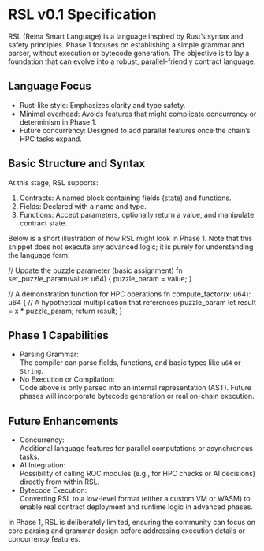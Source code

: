 # RSL v0.1 Specification

RSL (Reina Smart Language) is a language inspired by Rust’s syntax and safety principles. Phase 1 focuses on establishing a simple grammar and parser, without execution or bytecode generation. The objective is to lay a foundation that can evolve into a robust, parallel-friendly contract language.

## Language Focus

- Rust-like style: Emphasizes clarity and type safety.
- Minimal overhead: Avoids features that might complicate concurrency or determinism in Phase 1.
- Future concurrency: Designed to add parallel features once the chain’s HPC tasks expand.

## Basic Structure and Syntax

At this stage, RSL supports:

1. Contracts: A named block containing fields (state) and functions.
2. Fields: Declared with a name and type.
3. Functions: Accept parameters, optionally return a value, and manipulate contract state.

Below is a short illustration of how RSL might look in Phase 1. Note that this snippet does not execute any advanced logic; it is purely for understanding the language form:

// Update the puzzle parameter (basic assignment)
fn set_puzzle_param(value: u64) {
    puzzle_param = value;
}

// A demonstration function for HPC operations
fn compute_factor(x: u64): u64 {
    // A hypothetical multiplication that references puzzle_param
    let result = x * puzzle_param;
    return result;
}


## Phase 1 Capabilities

- Parsing Grammar:  
  The compiler can parse fields, functions, and basic types like `u64` or `String`.
- No Execution or Compilation:  
  Code above is only parsed into an internal representation (AST). Future phases will incorporate bytecode generation or real on-chain execution.

## Future Enhancements

- Concurrency:  
  Additional language features for parallel computations or asynchronous tasks.
- AI Integration:  
  Possibility of calling ROC modules (e.g., for HPC checks or AI decisions) directly from within RSL.
- Bytecode Execution:  
  Converting RSL to a low-level format (either a custom VM or WASM) to enable real contract deployment and runtime logic in advanced phases.

In Phase 1, RSL is deliberately limited, ensuring the community can focus on core parsing and grammar design before addressing execution details or concurrency features.
